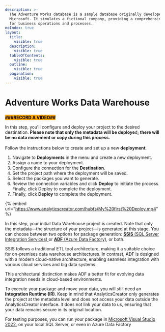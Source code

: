 ```yaml
---
description: >-
  The Adventure Works database is a sample database originally developed by
  Microsoft. It simulates a fictional company, providing a comprehensive schema
  for business operations and processes.
noIndex: true
layout:
  title:
    visible: true
  description:
    visible: true
  tableOfContents:
    visible: true
  outline:
    visible: true
  pagination:
    visible: true
---
```


# Adventure Works Data Warehouse

###

<mark style="background-color:orange;">**###RECORD A VIDEO##**</mark>



In this step, you'll configure and deploy your project to the desired destination. **Please note that only the metadata will be deploye**&#x64;**; there will be no data movement or copy during this process.**\
\
Follow the instructions below to create and set up a new **deployment**.

1. Navigate to **Deployments** in the menu and create a new deployment.&#x20;
2. Assign a name to your deployment.&#x20;
3. Configure the connection for the **Destination**.&#x20;
4. Set the project path where the deployment will be saved.&#x20;
5. Select the packages you want to generate.&#x20;
6. Review the connection variables and click **Deploy** to initiate the process. Finally, click Deploy to complete the deployment.
7. Finally, click **Deploy** to complete the deployment.

{% embed url="https://www.analyticscreator.com/hubfs/My%20first%20Deploy.mp4" %}

In this step, your initial Data Warehouse project is created. Note that only the metadata—the structure of your project—is generated at this stage. You can choose between two options for package generation: [**SSIS** (SQL Server Integration Services) ](https://learn.microsoft.com/pt-br/sql/integration-services/sql-server-integration-services?view=sql-server-ver16)or [**ADF** (Azure Data Factory)](https://learn.microsoft.com/en-us/azure/data-factory/introduction), or both.

SSIS follows a traditional ETL tool architecture, making it a suitable choice for on-premises data warehouse architectures. In contrast, ADF is designed with a modern cloud-native architecture, enabling seamless integration with various cloud services and big data systems.&#x20;

This architectural distinction makes ADF a better fit for evolving data integration needs in cloud-based environments.

To execute your package and move your data, you will still need an **Integration Runtime (IR)**. Keep in mind that AnalyticsCreator only generates the project at the metadata level and does not access your data outside the AnalyticsCreator interface. It does not link your data to us, ensuring that your data remains secure in its original location.

For testing purposes, you can run your package in [Microsoft Visual Studio 2022](https://visualstudio.microsoft.com/#vs-section), on your local SQL Server, or even in Azure Data Factory

